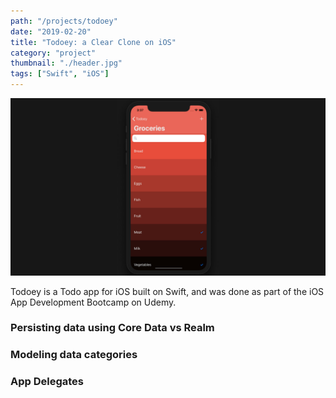```yaml
---
path: "/projects/todoey"
date: "2019-02-20"
title: "Todoey: a Clear Clone on iOS"
category: "project"
thumbnail: "./header.jpg"
tags: ["Swift", "iOS"]
---
```

![Chat Q Case Study](./header.jpg)

Todoey is a Todo app for iOS built on Swift, and was done as part of the iOS App Development Bootcamp on Udemy.

### Persisting data using Core Data vs Realm


### Modeling data categories


### App Delegates